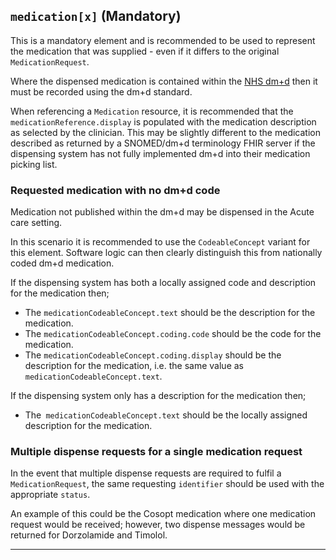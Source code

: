 ## `medication[x]` (Mandatory)

This is a mandatory element and is recommended to be used to represent the medication that was supplied - even if it differs to the original `MedicationRequest`.

Where the dispensed medication is contained within the [NHS dm+d](https://www.nhsbsa.nhs.uk/pharmacies-gp-practices-and-appliance-contractors/dictionary-medicines-and-devices-dmd) then it must be recorded using the dm+d standard.

When referencing a `Medication` resource, it is recommended that the `medicationReference.display` is populated with the medication description as selected by the clinician. This may be slightly different to the medication described as returned by a SNOMED/dm+d terminology FHIR server if the dispensing system has not fully implemented dm+d into their medication picking list.

### Requested medication with no dm+d code

Medication not published within the dm+d may be dispensed in the Acute care setting. 

In this scenario it is recommended to use the `CodeableConcept` variant for this element. Software logic can then clearly distinguish this from nationally coded dm+d medication.

If the dispensing system has both a locally assigned code and description for the medication then;

- The `medicationCodeableConcept.text` should be the description for the medication.
- The `medicationCodeableConcept.coding.code` should be the code for the medication.
- The `medicationCodeableConcept.coding.display` should be the description for the medication, i.e. the same value as `medicationCodeableConcept.text`.

If the dispensing system only has a description for the medication then;

- The` medicationCodeableConcept.text` should be the locally assigned description for the medication.

### Multiple dispense requests for a single medication request

In the event that multiple dispense requests are required to fulfil a `MedicationRequest`, the same requesting `identifier` should be used with the appropriate `status`.

An example of this could be the Cosopt medication where one medication request would be received; however, two dispense messages would be returned for Dorzolamide and Timolol.

---
